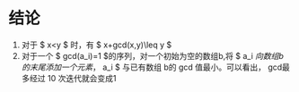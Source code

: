# 结论
1. 对于 $ x<y $ 时，有 $ x+gcd(x,y)\leq y $ 
2. 对于一个 $ gcd(a_i)=1 $的序列，对一个初始为空的数组b,将 $ a_i $向数组b的末尾添加一个元素，$ a_i $ 与已有数组 b的 gcd 值最小。可以看出， gcd最多经过 10 次迭代就会变成1